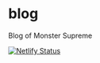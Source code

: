 # blog
Blog of Monster Supreme

[![Netlify Status](https://api.netlify.com/api/v1/badges/4bc58343-aac2-4ac9-83d3-69c505d59513/deploy-status)](https://app.netlify.com/sites/monstersupreme/deploys)
